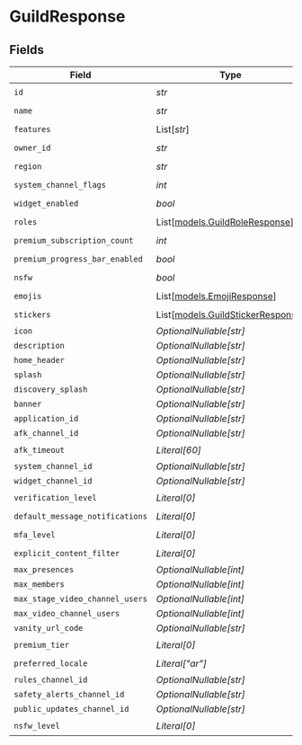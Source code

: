 # GuildResponse


## Fields

| Field                                                                  | Type                                                                   | Required                                                               | Description                                                            |
| ---------------------------------------------------------------------- | ---------------------------------------------------------------------- | ---------------------------------------------------------------------- | ---------------------------------------------------------------------- |
| `id`                                                                   | *str*                                                                  | :heavy_check_mark:                                                     | N/A                                                                    |
| `name`                                                                 | *str*                                                                  | :heavy_check_mark:                                                     | N/A                                                                    |
| `features`                                                             | List[*str*]                                                            | :heavy_check_mark:                                                     | N/A                                                                    |
| `owner_id`                                                             | *str*                                                                  | :heavy_check_mark:                                                     | N/A                                                                    |
| `region`                                                               | *str*                                                                  | :heavy_check_mark:                                                     | N/A                                                                    |
| `system_channel_flags`                                                 | *int*                                                                  | :heavy_check_mark:                                                     | N/A                                                                    |
| `widget_enabled`                                                       | *bool*                                                                 | :heavy_check_mark:                                                     | N/A                                                                    |
| `roles`                                                                | List[[models.GuildRoleResponse](../models/guildroleresponse.md)]       | :heavy_check_mark:                                                     | N/A                                                                    |
| `premium_subscription_count`                                           | *int*                                                                  | :heavy_check_mark:                                                     | N/A                                                                    |
| `premium_progress_bar_enabled`                                         | *bool*                                                                 | :heavy_check_mark:                                                     | N/A                                                                    |
| `nsfw`                                                                 | *bool*                                                                 | :heavy_check_mark:                                                     | N/A                                                                    |
| `emojis`                                                               | List[[models.EmojiResponse](../models/emojiresponse.md)]               | :heavy_check_mark:                                                     | N/A                                                                    |
| `stickers`                                                             | List[[models.GuildStickerResponse](../models/guildstickerresponse.md)] | :heavy_check_mark:                                                     | N/A                                                                    |
| `icon`                                                                 | *OptionalNullable[str]*                                                | :heavy_minus_sign:                                                     | N/A                                                                    |
| `description`                                                          | *OptionalNullable[str]*                                                | :heavy_minus_sign:                                                     | N/A                                                                    |
| `home_header`                                                          | *OptionalNullable[str]*                                                | :heavy_minus_sign:                                                     | N/A                                                                    |
| `splash`                                                               | *OptionalNullable[str]*                                                | :heavy_minus_sign:                                                     | N/A                                                                    |
| `discovery_splash`                                                     | *OptionalNullable[str]*                                                | :heavy_minus_sign:                                                     | N/A                                                                    |
| `banner`                                                               | *OptionalNullable[str]*                                                | :heavy_minus_sign:                                                     | N/A                                                                    |
| `application_id`                                                       | *OptionalNullable[str]*                                                | :heavy_minus_sign:                                                     | N/A                                                                    |
| `afk_channel_id`                                                       | *OptionalNullable[str]*                                                | :heavy_minus_sign:                                                     | N/A                                                                    |
| `afk_timeout`                                                          | *Literal[60]*                                                          | :heavy_check_mark:                                                     | N/A                                                                    |
| `system_channel_id`                                                    | *OptionalNullable[str]*                                                | :heavy_minus_sign:                                                     | N/A                                                                    |
| `widget_channel_id`                                                    | *OptionalNullable[str]*                                                | :heavy_minus_sign:                                                     | N/A                                                                    |
| `verification_level`                                                   | *Literal[0]*                                                           | :heavy_check_mark:                                                     | N/A                                                                    |
| `default_message_notifications`                                        | *Literal[0]*                                                           | :heavy_check_mark:                                                     | N/A                                                                    |
| `mfa_level`                                                            | *Literal[0]*                                                           | :heavy_check_mark:                                                     | N/A                                                                    |
| `explicit_content_filter`                                              | *Literal[0]*                                                           | :heavy_check_mark:                                                     | N/A                                                                    |
| `max_presences`                                                        | *OptionalNullable[int]*                                                | :heavy_minus_sign:                                                     | N/A                                                                    |
| `max_members`                                                          | *OptionalNullable[int]*                                                | :heavy_minus_sign:                                                     | N/A                                                                    |
| `max_stage_video_channel_users`                                        | *OptionalNullable[int]*                                                | :heavy_minus_sign:                                                     | N/A                                                                    |
| `max_video_channel_users`                                              | *OptionalNullable[int]*                                                | :heavy_minus_sign:                                                     | N/A                                                                    |
| `vanity_url_code`                                                      | *OptionalNullable[str]*                                                | :heavy_minus_sign:                                                     | N/A                                                                    |
| `premium_tier`                                                         | *Literal[0]*                                                           | :heavy_check_mark:                                                     | N/A                                                                    |
| `preferred_locale`                                                     | *Literal["ar"]*                                                        | :heavy_check_mark:                                                     | N/A                                                                    |
| `rules_channel_id`                                                     | *OptionalNullable[str]*                                                | :heavy_minus_sign:                                                     | N/A                                                                    |
| `safety_alerts_channel_id`                                             | *OptionalNullable[str]*                                                | :heavy_minus_sign:                                                     | N/A                                                                    |
| `public_updates_channel_id`                                            | *OptionalNullable[str]*                                                | :heavy_minus_sign:                                                     | N/A                                                                    |
| `nsfw_level`                                                           | *Literal[0]*                                                           | :heavy_check_mark:                                                     | N/A                                                                    |
